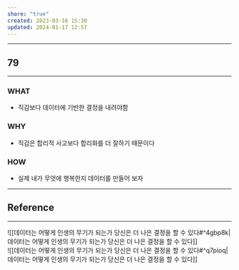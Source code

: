 ```yaml
---
share: "true"
created: 2023-03-16 15:30
updated: 2024-01-17 12:57
---
```


---
## 79
---
### WHAT
- 직감보다 데이터에 기반한 결정을 내려야함
### WHY
- 직감은 합리적 사고보다 합리화를 더 잘하기 때문이다
### HOW
- 실제 내가 무엇에 행복한지 데이터를 만들어 보자
---


## Reference
---
![[데이터는 어떻게 인생의 무기가 되는가  당신은 더 나은 결정을 할 수 있다#^4gbp8k|데이터는 어떻게 인생의 무기가 되는가  당신은 더 나은 결정을 할 수 있다]]  
![[데이터는 어떻게 인생의 무기가 되는가  당신은 더 나은 결정을 할 수 있다#^q7pioq|데이터는 어떻게 인생의 무기가 되는가  당신은 더 나은 결정을 할 수 있다]]